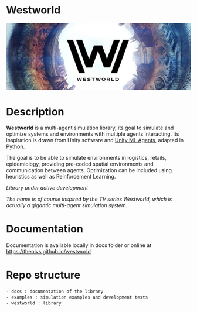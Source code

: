# Westworld
![](header.jpg)

# Description
**Westworld** is a multi-agent simulation library, its goal to simulate and optimize systems and environments with multiple agents interacting. Its inspiration is drawn from Unity software and [Unity ML Agents](https://github.com/Unity-Technologies/ml-agents), adapted in Python. 

The goal is to be able to simulate environments in logistics, retails, epidemiology, providing pre-coded spatial environments and communication between agents. Optimization can be included using heuristics as well as Reinforcement Learning.

*Library under active development*

*The name is of course inspired by the TV series Westworld, which is actually a gigantic multi-agent simulation system.*

# Documentation
Documentation is available locally in docs folder or online at https://theolvs.github.io/westworld


# Repo structure

```
- docs : documentation of the library
- examples : simulation examples and development tests
- westworld : library
```